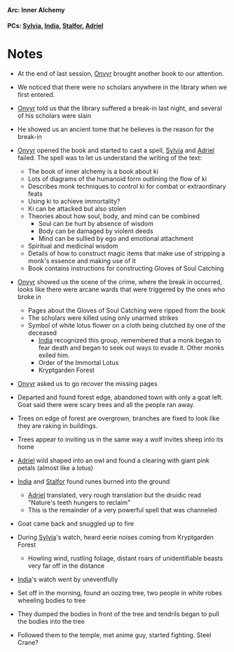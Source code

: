 #### Arc: Inner Alchemy
#### PCs: [Sylvia](PCs/Past/Sylvia.md), [India](PCs/Current/India.md), [Stalfor](PCs/Current/Stalfor.md), [Adriel](PCs/Past/Adriel.md)

# Notes

- At the end of last session, [Onvyr](NPCs/Living/Onvyr.md) brought another book to our attention.
- We noticed that there were no scholars anywhere in the library when we first entered.
- [Onvyr](NPCs/Living/Onvyr.md) told us that the library suffered a break-in last night, and several of his scholars were slain
- He showed us an ancient tome that he believes is the reason for the break-in
- [Onvyr](NPCs/Living/Onvyr.md) opened the book and started to cast a spell, [Sylvia](PCs/Past/Sylvia.md) and [Adriel](PCs/Past/Adriel.md) failed. The spell was to let us understand the writing of the text:
	- The book of inner alchemy is a book about ki
	- Lots of diagrams of the humanoid form outlining the flow of ki
	- Describes monk techniques to control ki for combat or extraordinary feats
	- Using ki to achieve immortality?
	- Ki can be attacked but also stolen
	- Theories about how soul, body, and mind can be combined
		- Soul can be hurt by absence of wisdom
		- Body can be damaged by violent deeds
		- Mind can be sullied by ego and emotional attachment
	- Spiritual and medicinal wisdom
	- Details of how to construct magic items that make use of stripping a monk's essence and making use of it
	- Book contains instructions for constructing Gloves of Soul Catching
- [Onvyr](NPCs/Living/Onvyr.md) showed us the scene of the crime, where the break in occurred, looks like there were arcane wards that were triggered by the ones who broke in
	- Pages about the Gloves of Soul Catching were ripped from the book
	- The scholars were killed using only unarmed strikes
	- Symbol of white lotus flower on a cloth being clutched by one of the deceased
		- [India](PCs/Current/India.md) recognized this group, remembered that a monk began to fear death and began to seek out ways to evade it. Other monks exiled him.
		- Order of the Immortal Lotus
		- Kryptgarden Forest
- [Onvyr](NPCs/Living/Onvyr.md) asked us to go recover the missing pages

- Departed and found forest edge, abandoned town with only a goat left. Goat said there were scary trees and all the people ran away.
- Trees on edge of forest are overgrown, branches are fixed to look like they are raking in buildings.
- Trees appear to inviting us in the same way a wolf invites sheep into its home
- [Adriel](PCs/Past/Adriel.md) wild shaped into an owl and found a clearing with giant pink petals (almost like a lotus)
- [India](PCs/Current/India.md) and [Stalfor](PCs/Current/Stalfor.md) found runes burned into the ground
	- [Adriel](PCs/Past/Adriel.md) translated, very rough translation but the druidic read "Nature's teeth hungers to reclaim"
	- This is the remainder of a very powerful spell that was channeled
- Goat came back and snuggled up to fire
- During [Sylvia](PCs/Past/Sylvia.md)'s watch, heard eerie noises coming from Kryptgarden Forest
	- Howling wind, rustling foliage, distant roars of unidentifiable beasts very far off in the distance
- [India](PCs/Current/India.md)'s watch went by uneventfully

- Set off in the morning, found an oozing tree, two people in white robes wheeling bodies to tree
- They dumped the bodies in front of the tree and tendrils began to pull the bodies into the tree
- Followed them to the temple, met anime guy, started fighting. Steel Crane?